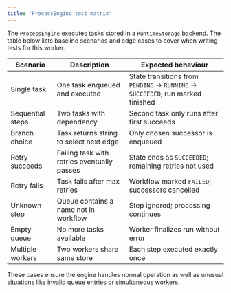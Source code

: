```yaml
---
title: "ProcessEngine test matrix"
---
```


The `ProcessEngine` executes tasks stored in a `RuntimeStorage` backend. The table below lists baseline scenarios and edge cases to cover when writing tests for this worker.

| Scenario | Description | Expected behaviour |
| --- | --- | --- |
| Single task | One task enqueued and executed | State transitions from `PENDING` → `RUNNING` → `SUCCEEDED`; run marked finished |
| Sequential steps | Two tasks with dependency | Second task only runs after first succeeds |
| Branch choice | Task returns string to select next edge | Only chosen successor is enqueued |
| Retry succeeds | Failing task with retries eventually passes | State ends as `SUCCEEDED`; remaining retries not used |
| Retry fails | Task fails after max retries | Workflow marked `FAILED`; successors cancelled |
| Unknown step | Queue contains a name not in workflow | Step ignored; processing continues |
| Empty queue | No more tasks available | Worker finalizes run without error |
| Multiple workers | Two workers share same store | Each step executed exactly once |

These cases ensure the engine handles normal operation as well as unusual situations like invalid queue entries or simultaneous workers.

